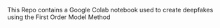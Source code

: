 This Repo contains a Google Colab notebook used to create deepfakes using the First Order Model Method
